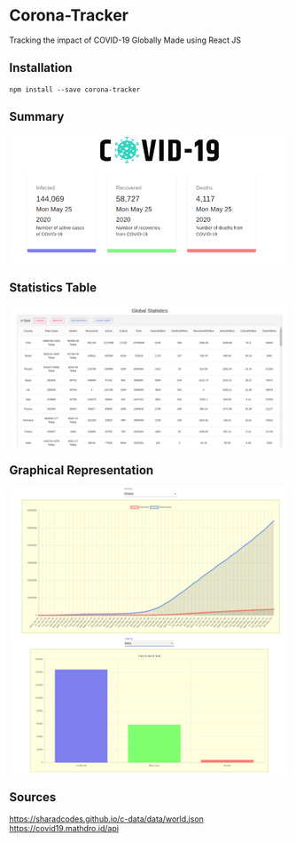 # Corona-Tracker
Tracking the impact of COVID-19 Globally
Made using React JS


## Installation
```
npm install --save corona-tracker
```


## Summary
<img src="https://github.com/hrshtpnt/Corona-Tracker/blob/master/src/images/screenshots/first-section.PNG" align="center" width="800">


## Statistics Table
<img src="https://github.com/hrshtpnt/Corona-Tracker/blob/master/src/images/screenshots/stats.PNG" align="center" width="800">


## Graphical Representation
<img src="https://github.com/hrshtpnt/Corona-Tracker/blob/master/src/images/screenshots/graph1.PNG" align="center" width="800">
<img src="https://github.com/hrshtpnt/Corona-Tracker/blob/master/src/images/screenshots/graph2.PNG" align="center" width="800">


## Sources
https://sharadcodes.github.io/c-data/data/world.json <br>
https://covid19.mathdro.id/api <br>

